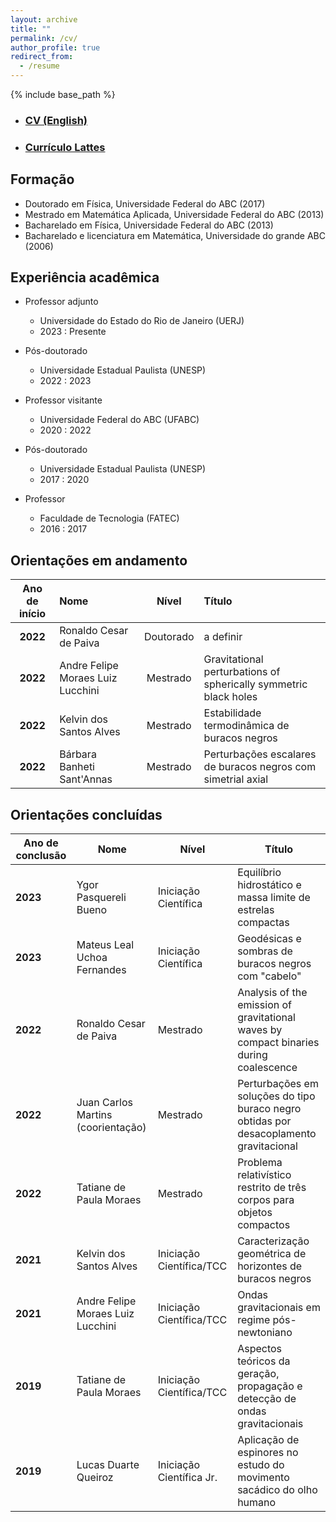 ```yaml
---
layout: archive
title: ""
permalink: /cv/
author_profile: true
redirect_from:
  - /resume
---
```


{% include base_path %}

- ### [**CV (English)**](/files/resume.pdf)
- ### [Currículo Lattes](http://lattes.cnpq.br/4387593644266917)


## Formação

* Doutorado em Física, Universidade Federal do ABC (2017)
* Mestrado em Matemática Aplicada, Universidade Federal do ABC (2013)
* Bacharelado em Física, Universidade Federal do ABC (2013)
* Bacharelado e licenciatura em Matemática, Universidade do grande ABC (2006)

## Experiência acadêmica

* Professor adjunto
  * Universidade do Estado do Rio de Janeiro (UERJ)
  * 2023 : Presente

* Pós-doutorado
  * Universidade Estadual Paulista (UNESP)
  * 2022 : 2023

* Professor visitante
  * Universidade Federal do ABC (UFABC)
  * 2020 : 2022

* Pós-doutorado
  * Universidade Estadual Paulista (UNESP)
  * 2017 : 2020

* Professor
  * Faculdade de Tecnologia (FATEC)
  * 2016 : 2017


## Orientações em andamento

| **Ano de início** | **Nome**                          | **Nível** | **Título**                                                       |
|:-----------------:|:-----------------------------------|:---------:|:-----------------------------------------------------------------|
| **2022**          | Ronaldo Cesar de Paiva            | Doutorado | a definir                                                        |
| **2022**          | Andre Felipe Moraes Luiz Lucchini | Mestrado  | Gravitational perturbations of spherically symmetric black holes |
| **2022**          | Kelvin dos Santos Alves           | Mestrado  | Estabilidade termodinâmica de buracos negros                     |
| **2022**          | Bárbara Banheti Sant'Annas        | Mestrado  | Perturbações escalares de buracos negros com simetrial axial     |

## Orientações concluídas

| **Ano de conclusão** | **Nome**                           | **Nível**                | **Título**                                                                             |
|----------------------|------------------------------------|--------------------------|----------------------------------------------------------------------------------------|
| **2023**                 | Ygor Pasquereli Bueno              | Iniciação Científica     | Equilíbrio hidrostático e massa limite de estrelas compactas                           |
| **2023**                 | Mateus Leal Uchoa Fernandes        | Iniciação Científica     | Geodésicas e sombras de buracos negros com "cabelo"                                    |
| **2022**             | Ronaldo Cesar de Paiva             | Mestrado                 | Analysis of the emission of gravitational waves by compact binaries during coalescence |
| **2022**             | Juan Carlos Martins (coorientação) | Mestrado                 | Perturbações em soluções do tipo buraco negro obtidas por desacoplamento gravitacional |
| **2022**             | Tatiane de Paula Moraes            | Mestrado                 | Problema relativístico restrito de três corpos para objetos compactos                  |
| **2021**             | Kelvin dos Santos Alves            | Iniciação Científica/TCC | Caracterização geométrica de horizontes de buracos negros                              |
| **2021**             | Andre Felipe Moraes Luiz Lucchini  | Iniciação Científica/TCC | Ondas gravitacionais em regime pós-newtoniano                                          |
| **2019**             | Tatiane de Paula Moraes            | Iniciação Científica/TCC | Aspectos teóricos da geração, propagação e detecção de ondas gravitacionais            |
| **2019**             | Lucas Duarte Queiroz               | Iniciação Científica Jr. | Aplicação de espinores no estudo do movimento sacádico do olho humano                  |
